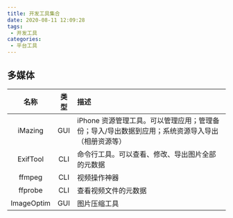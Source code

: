 ```yaml
---
title: 开发工具集合
date: 2020-08-11 12:09:28
tags:
 - 开发工具
categories:
 - 平台工具
---
```


## 多媒体

|名称|类型|描述|
|:--:|:--:|:--|
|iMazing|GUI|iPhone 资源管理工具。可以管理应用；管理备份；导入/导出数据到应用；系统资源导入导出（相册资源等）|
|ExifTool|CLI|命令行工具。可以查看、修改、导出图片全部的元数据|
|ffmpeg|CLI|视频操作神器|
|ffprobe|CLI|查看视频文件的元数据|
|ImageOptim|GUI|图片压缩工具|